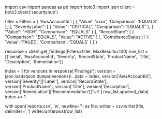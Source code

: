 import csv
import pandas as pd
import boto3
import json
client = boto3.client('securityhub')

filter = Filters = {
    'AwsAccountId': [
        {
            'Value': 'xxxx',
            'Comparison': 'EQUALS'
        },
    ],
    "SeverityLabel": [
        {
            "Value": "CRITICAL",
            "Comparison": "EQUALS"
        },
        {
            "Value": "HIGH",
            "Comparison": "EQUALS"
        }
    ],
    "RecordState": [
        {
            "Comparison": "EQUALS",
            "Value": "ACTIVE"
        }
    ],
    'ComplianceStatus': [
        {
            'Value': 'FAILED',
            'Comparison': 'EQUALS'
        }
    ]
}


response = client.get_findings(Filters=filter, MaxResults=100)
row_list = [('serial', 'AwsAccountId',
             'Severity', 'RecordState', 'ProductName', 'Title', 'Description', 'Remediation')]

index = 1
for versions in response['Findings']:
    version = json.loads(json.dumps(versions))
    _data = index, version['AwsAccountId'], version['Severity']['Label'], version[
        'RecordState'], version['ProductName'], version['Title'], version['Description'], version['Remediation']['Recommendation']['Url']
    row_list.append(_data)
    index += 1

with open('reports.csv', 'w', newline='') as file:
    writer = csv.writer(file, delimiter=';')
    writer.writerows(row_list)
